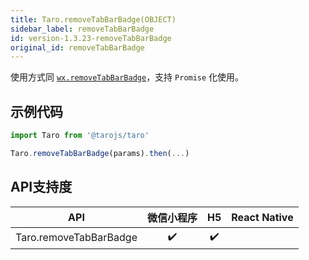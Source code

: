```yaml
---
title: Taro.removeTabBarBadge(OBJECT)
sidebar_label: removeTabBarBadge
id: version-1.3.23-removeTabBarBadge
original_id: removeTabBarBadge
---
```



使用方式同 [`wx.removeTabBarBadge`](https://developers.weixin.qq.com/miniprogram/dev/api/wx.removeTabBarBadge.html)，支持 `Promise` 化使用。

## 示例代码

```jsx
import Taro from '@tarojs/taro'

Taro.removeTabBarBadge(params).then(...)
```



## API支持度


| API | 微信小程序 | H5 | React Native |
| :-: | :-: | :-: | :-: |
| Taro.removeTabBarBadge | ✔️ | ✔️ |  |

